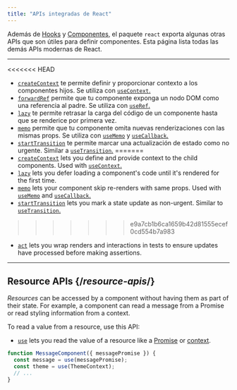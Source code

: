 ```yaml
---
title: "APIs integradas de React"
---
```


<Intro>

Además de [Hooks](/reference/react) y [Componentes](/reference/react/components), el paquete `react` exporta algunas otras APIs que son útiles para definir componentes. Esta página lista todas las demás APIs modernas de React.

</Intro>

---

<<<<<<< HEAD
* [`createContext`](/reference/react/createContext) te permite definir y proporcionar contexto a los componentes hijos. Se utiliza con [`useContext`.](/reference/react/useContext)
* [`forwardRef`](/reference/react/forwardRef) permite que tu componente exponga un nodo DOM como una referencia al padre. Se utiliza con [`useRef`.](/reference/react/useRef)
* [`lazy`](/reference/react/lazy) te permite retrasar la carga del código de un componente hasta que se renderice por primera vez.
* [`memo`](/reference/react/memo) permite que tu componente omita nuevas renderizaciones con las mismas props. Se utiliza con [`useMemo`](/reference/react/useMemo) y [`useCallback`.](/reference/react/useCallback)
* [`startTransition`](/reference/react/startTransition) te permite marcar una actualización de estado como no urgente. Similar a [`useTransition`.](/reference/react/useTransition)
=======
* [`createContext`](/reference/react/createContext) lets you define and provide context to the child components. Used with [`useContext`.](/reference/react/useContext)
* [`lazy`](/reference/react/lazy) lets you defer loading a component's code until it's rendered for the first time.
* [`memo`](/reference/react/memo) lets your component skip re-renders with same props. Used with [`useMemo`](/reference/react/useMemo) and [`useCallback`.](/reference/react/useCallback)
* [`startTransition`](/reference/react/startTransition) lets you mark a state update as non-urgent. Similar to [`useTransition`.](/reference/react/useTransition)
>>>>>>> e9a7cb1b6ca1659b42d81555ecef0cd554b7a983
* [`act`](/reference/react/act) lets you wrap renders and interactions in tests to ensure updates have processed before making assertions.

---

## Resource APIs {/*resource-apis*/}

*Resources* can be accessed by a component without having them as part of their state. For example, a component can read a message from a Promise or read styling information from a context.

To read a value from a resource, use this API:

* [`use`](/reference/react/use) lets you read the value of a resource like a [Promise](https://developer.mozilla.org/en-US/docs/Web/JavaScript/Reference/Global_Objects/Promise) or [context](/learn/passing-data-deeply-with-context).
```js
function MessageComponent({ messagePromise }) {
  const message = use(messagePromise);
  const theme = use(ThemeContext);
  // ...
}
```
